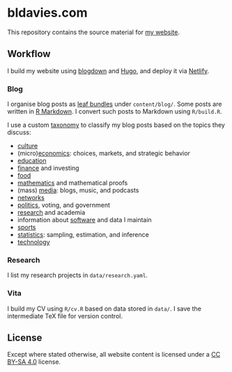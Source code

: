 # bldavies.com

This repository contains the source material for [my website](https://bldavies.com/).

## Workflow

I build my website using [blogdown](https://github.com/rstudio/blogdown) and [Hugo](https://gohugo.io), and deploy it via [Netlify](https://www.netlify.com).

### Blog

I organise blog posts as [leaf bundles](https://gohugo.io/content-management/page-bundles/) under `content/blog/`.
Some posts are written in [R Markdown](https://rmarkdown.rstudio.com).
I convert such posts to Markdown using `R/build.R`.

I use a custom [taxonomy](https://gohugo.io/content-management/taxonomies/) to classify my blog posts based on the topics they discuss:

* [culture](https://bldavies.com/topics/culture/)
* (micro)[economics](https://bldavies.com/topics/economics/): choices, markets, and strategic behavior
* [education](https://bldavies.com/topics/education/)
* [finance](https://bldavies.com/topics/finance/) and investing
* [food](https://bldavies.com/topics/food/)
* [mathematics](https://bldavies.com/topics/mathematics/) and mathematical proofs
* (mass) [media](https://bldavies.com/topics/media/): blogs, music, and podcasts
* [networks](https://bldavies.com/topics/networks/)
* [politics](https://bldavies.com/topics/politics/), voting, and government
* [research](https://bldavies.com/topics/research/) and academia
* information about [software](https://bldavies.com/topics/software/) and data I maintain
* [sports](https://bldavies.com/topics/sports/)
* [statistics](https://bldavies.com/topics/statistics/): sampling, estimation, and inference
* [technology](https://bldavies.com/topics/technology/)

### Research

I list my research projects in `data/research.yaml`.

### Vita

I build my CV using `R/cv.R` based on data stored in `data/`.
I save the intermediate TeX file for version control.

## License

Except where stated otherwise, all website content is licensed under a [CC BY-SA 4.0](https://creativecommons.org/licenses/by-sa/4.0/) license.
